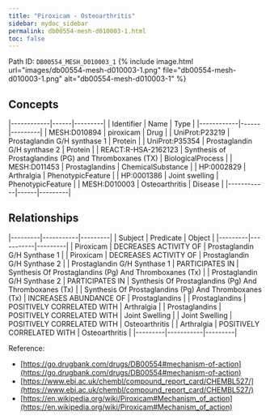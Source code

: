 ```yaml
---
title: "Piroxicam - Osteoarthritis"
sidebar: mydoc_sidebar
permalink: db00554-mesh-d010003-1.html
toc: false 
---
```



Path ID: `DB00554_MESH_D010003_1`
{% include image.html url="images/db00554-mesh-d010003-1.png" file="db00554-mesh-d010003-1.png" alt="db00554-mesh-d010003-1" %}

## Concepts

|------------|------|---------|
| Identifier | Name | Type    |
|------------|------|---------|
| MESH:D010894 | piroxicam | Drug |
| UniProt:P23219 | Prostaglandin G/H synthase 1 | Protein |
| UniProt:P35354 | Prostaglandin G/H synthase 2 | Protein |
| REACT:R-HSA-2162123 | Synthesis of Prostaglandins (PG) and Thromboxanes (TX) | BiologicalProcess |
| MESH:D011453 | Prostaglandins | ChemicalSubstance |
| HP:0002829 | Arthralgia | PhenotypicFeature |
| HP:0001386 | Joint swelling | PhenotypicFeature |
| MESH:D010003 | Osteoarthritis | Disease |
|------------|------|---------|

## Relationships

|---------|-----------|---------|
| Subject | Predicate | Object  |
|---------|-----------|---------|
| Piroxicam | DECREASES ACTIVITY OF | Prostaglandin G/H Synthase 1 |
| Piroxicam | DECREASES ACTIVITY OF | Prostaglandin G/H Synthase 2 |
| Prostaglandin G/H Synthase 1 | PARTICIPATES IN | Synthesis Of Prostaglandins (Pg) And Thromboxanes (Tx) |
| Prostaglandin G/H Synthase 2 | PARTICIPATES IN | Synthesis Of Prostaglandins (Pg) And Thromboxanes (Tx) |
| Synthesis Of Prostaglandins (Pg) And Thromboxanes (Tx) | INCREASES ABUNDANCE OF | Prostaglandins |
| Prostaglandins | POSITIVELY CORRELATED WITH | Arthralgia |
| Prostaglandins | POSITIVELY CORRELATED WITH | Joint Swelling |
| Joint Swelling | POSITIVELY CORRELATED WITH | Osteoarthritis |
| Arthralgia | POSITIVELY CORRELATED WITH | Osteoarthritis |
|---------|-----------|---------|

Reference: 
  - [https://go.drugbank.com/drugs/DB00554#mechanism-of-action](https://go.drugbank.com/drugs/DB00554#mechanism-of-action)
  - [https://www.ebi.ac.uk/chembl/compound_report_card/CHEMBL527/](https://www.ebi.ac.uk/chembl/compound_report_card/CHEMBL527/)
  - [https://en.wikipedia.org/wiki/Piroxicam#Mechanism_of_action](https://en.wikipedia.org/wiki/Piroxicam#Mechanism_of_action)
